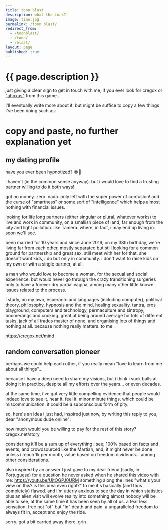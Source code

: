 ```yaml
---
title: toon blast
description: what the fuck?!
image: time.jpg
permalink: /toon blast/
redirect_from:
  - /toonblast/
  - /toon/
  - /blast/
layout: page
published: true
---
```


# {{ page.description }}

just giving a clear sign to get in touch with me, if you ever look for cregox or ["ahoxus"](/ahoxus) from this game...

I'll eventually write more about it, but might be suffice to copy a few things I've been doing such as:

# copy and paste, no further explanation yet

## my dating profile

have you ever been hypnotized? 😵🥴

i haven't (in the common sense anyway). but i would love to find a trusting partner willing to do it both ways!

got no money. zero. nada. only left with the super power of confusion! and the curse of "smartness" or some sort of  "intelligence" which helps almost nothing with financial issues.

looking for life long partners (either singular or plural, whatever works) to live and work in community, on a smallish piece of land, far enough from the city and light pollution. like Tamera. where, in fact, i may end up living in. soon we'll see.

been married for 10 years and since June 2019, on my 38th birthday, we're living far from each other, mostly separated but still looking for a common ground for partnership and great sex. still meet with her for that. she doesn't want kids, i do but only in community. i don't want to raise kids on my own or with a single partner, at all.

a man who would love to become a woman, for the sexual and social experience. but would never go through the crazy transitioning surgeries only to have a forever dry partial vagina, among many other little known issues related to the process.

i study, on my own, esperanto and languages (including computer), political theory, philosophy, hypnosis and the mind, healing sexuality, tantra, eros playground, computers and technology, permaculture and sintropy, boomerangs and cooking. great at being around average for lots of different tasks, jack of all trades master of none, and organising lots of things and nothing at all. because nothing really matters. to me.

https://cregox.net/mind

## random conversation pioneer

perhaps we could help each other, if you really mean "love to learn from me about all things"...

because i have a deep need to share my visions, but i think i suck balls at doing it in practice, despite all my efforts over the years... or even decades.

at the same time, i've got very little compelling evidence that people would indeed love to see it. hear it. feel it. minor minute things, which could be miscommunication. it could be a subconscious form of pity.

so, here's an idea i just had, inspired just now, by writing this reply to you, dear "anonymous dude online":

how much would you be willing to pay for the rest of this story? cregox.net/story

considering it'll be a sum up of everything i see; 100% based on facts and events, and crowdsourced like the Martian, and; it might never be done unless i reach 1k per month, value based on freedom dividends... among other considerations.

also inspired by an answer I just gave to my dear friend (sadly, in Portuguese) for a question he never asked when he shared this video with me: https://youtu.be/UjtOGPJ0URM something along the lines "what's your view on this? is this idea even right?" to me it's basically (and thus completely) flawed. and i'm utterly anxious to see the day in which statistics plus an alien visit will evolve reality into something almost nobody will be able to see, at the same time it has been seen by all of us.  a fear less sensation, free not "of" but "in" death and pain. a unparalleled freedom to always fit in, accept and enjoy the ride.

sorry. got a bit carried away there. grin
